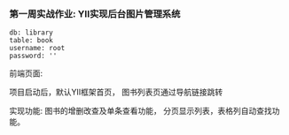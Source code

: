 ### 第一周实战作业: YII实现后台图片管理系统


    db: library
    table: book
    username: root
    password: ''


前端页面:

  项目启动后，默认YII框架首页， 图书列表页通过导航链接跳转

  实现功能: 图书的增删改查及单条查看功能， 分页显示列表，表格列自动查找功能。
